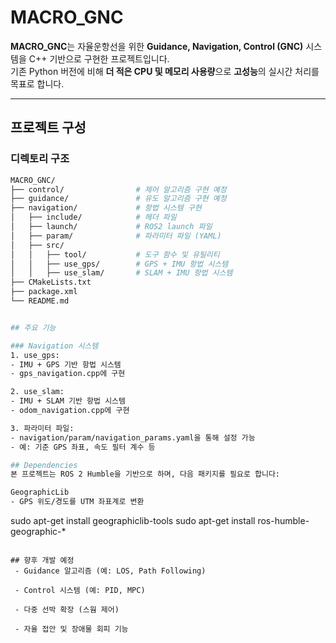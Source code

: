 # MACRO_GNC

**MACRO_GNC**는 자율운항선을 위한 **Guidance, Navigation, Control (GNC)** 시스템을 C++ 기반으로 구현한 프로젝트입니다.  
기존 Python 버전에 비해 **더 적은 CPU 및 메모리 사용량**으로 **고성능**의 실시간 처리를 목표로 합니다.

---

## 프로젝트 구성

### 디렉토리 구조

```bash
MACRO_GNC/
├── control/                # 제어 알고리즘 구현 예정
├── guidance/               # 유도 알고리즘 구현 예정
├── navigation/             # 항법 시스템 구현
│   ├── include/            # 헤더 파일
│   ├── launch/             # ROS2 launch 파일
│   ├── param/              # 파라미터 파일 (YAML)
│   ├── src/
│   │   ├── tool/           # 도구 함수 및 유틸리티
│   │   ├── use_gps/        # GPS + IMU 항법 시스템
│   │   ├── use_slam/       # SLAM + IMU 항법 시스템
├── CMakeLists.txt
├── package.xml
└── README.md


## 주요 기능

### Navigation 시스템
1. use_gps:
- IMU + GPS 기반 항법 시스템
- gps_navigation.cpp에 구현

2. use_slam:
- IMU + SLAM 기반 항법 시스템
- odom_navigation.cpp에 구현

3. 파라미터 파일:
- navigation/param/navigation_params.yaml을 통해 설정 가능
- 예: 기준 GPS 좌표, 속도 필터 계수 등

## Dependencies
본 프로젝트는 ROS 2 Humble을 기반으로 하며, 다음 패키지를 필요로 합니다:

GeographicLib
- GPS 위도/경도를 UTM 좌표계로 변환

```
sudo apt-get install geographiclib-tools
sudo apt-get install ros-humble-geographic-*
```

## 향후 개발 예정
 - Guidance 알고리즘 (예: LOS, Path Following)

 - Control 시스템 (예: PID, MPC)

 - 다중 선박 확장 (스웜 제어)

 - 자율 접안 및 장애물 회피 기능


